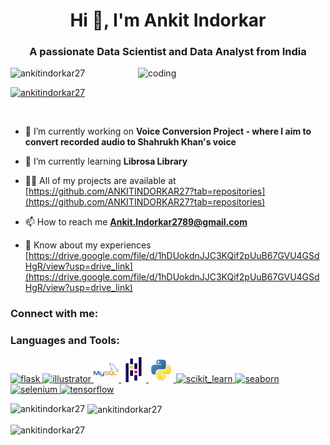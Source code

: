 <h1 align="center">Hi 👋, I'm Ankit Indorkar</h1>
<h3 align="center">A passionate Data Scientist and Data Analyst from India</h3>

<img align ="right" alt="coding" width="300" src="[https://www.google.com/url?sa=i&url=https%3A%2F%2Fgithub.com%2Frudrabarad%2FGifs&psig=AOvVaw2hbGkRENEEDjK6hr-56Vb1&ust=1703567902853000&source=images&cd=vfe&opi=89978449&ved=0CBEQjRxqFwoTCJjCpZXrqYMDFQAAAAAdAAAAABAD](https://www.google.com/search?q=data+science+gif&tbm=isch&ved=2ahUKEwipkPjM66mDAxWfV2wGHYoTCLYQ2-cCegQIABAA&oq=data+science+gif&gs_lcp=CgNpbWcQAzIFCAAQgAQyBQgAEIAEMgYIABAFEB4yBggAEAgQHjIHCAAQgAQQGDoECCMQJzoGCAAQBxAeOgcIIxDqAhAnOgoIABCABBCKBRBDOggIABCABBCxAzoNCAAQgAQQigUQQxCxA1CrCFiYSGCqSmgBcAB4BIABlAKIAcYekgEGMC4xNi42mAEAoAEBqgELZ3dzLXdpei1pbWewAQrAAQE&sclient=img&ei=IRGJZel7n6-x4w-Kp6CwCw&bih=695&biw=1519&rlz=1C1CHZN_enIN1042IN1042&hl=en#imgrc=ViEclW13GTs_-M)">

<p align="left"> <img src="https://komarev.com/ghpvc/?username=ankitindorkar27&label=Profile%20views&color=0e75b6&style=flat" alt="ankitindorkar27" /> </p>

<p align="left"> <a href="https://github.com/ryo-ma/github-profile-trophy"><img src="https://github-profile-trophy.vercel.app/?username=ankitindorkar27" alt="ankitindorkar27" /></a> </p>

<p align="left"> <a href="https://twitter.com/" target="blank"><img src="https://img.shields.io/twitter/follow/?logo=twitter&style=for-the-badge" alt="" /></a> </p>

- 🔭 I’m currently working on **Voice Conversion Project - where I aim to convert recorded audio to Shahrukh Khan's voice**

- 🌱 I’m currently learning **Librosa Library**

- 👨‍💻 All of my projects are available at [https://github.com/ANKITINDORKAR27?tab=repositories](https://github.com/ANKITINDORKAR27?tab=repositories)

- 📫 How to reach me **Ankit.Indorkar2789@gmail.com**

- 📄 Know about my experiences [https://drive.google.com/file/d/1hDUokdnJJC3KQif2pUuB67GVU4GSdHgR/view?usp=drive_link](https://drive.google.com/file/d/1hDUokdnJJC3KQif2pUuB67GVU4GSdHgR/view?usp=drive_link)

<h3 align="left">Connect with me:</h3>
<p align="left">
</p>

<h3 align="left">Languages and Tools:</h3>
<p align="left"> <a href="https://flask.palletsprojects.com/" target="_blank" rel="noreferrer"> <img src="https://www.vectorlogo.zone/logos/pocoo_flask/pocoo_flask-icon.svg" alt="flask" width="40" height="40"/> </a> <a href="https://www.adobe.com/in/products/illustrator.html" target="_blank" rel="noreferrer"> <img src="https://www.vectorlogo.zone/logos/adobe_illustrator/adobe_illustrator-icon.svg" alt="illustrator" width="40" height="40"/> </a> <a href="https://www.mysql.com/" target="_blank" rel="noreferrer"> <img src="https://raw.githubusercontent.com/devicons/devicon/master/icons/mysql/mysql-original-wordmark.svg" alt="mysql" width="40" height="40"/> </a> <a href="https://pandas.pydata.org/" target="_blank" rel="noreferrer"> <img src="https://raw.githubusercontent.com/devicons/devicon/2ae2a900d2f041da66e950e4d48052658d850630/icons/pandas/pandas-original.svg" alt="pandas" width="40" height="40"/> </a> <a href="https://www.python.org" target="_blank" rel="noreferrer"> <img src="https://raw.githubusercontent.com/devicons/devicon/master/icons/python/python-original.svg" alt="python" width="40" height="40"/> </a> <a href="https://scikit-learn.org/" target="_blank" rel="noreferrer"> <img src="https://upload.wikimedia.org/wikipedia/commons/0/05/Scikit_learn_logo_small.svg" alt="scikit_learn" width="40" height="40"/> </a> <a href="https://seaborn.pydata.org/" target="_blank" rel="noreferrer"> <img src="https://seaborn.pydata.org/_images/logo-mark-lightbg.svg" alt="seaborn" width="40" height="40"/> </a> <a href="https://www.selenium.dev" target="_blank" rel="noreferrer"> <img src="https://raw.githubusercontent.com/detain/svg-logos/780f25886640cef088af994181646db2f6b1a3f8/svg/selenium-logo.svg" alt="selenium" width="40" height="40"/> </a> <a href="https://www.tensorflow.org" target="_blank" rel="noreferrer"> <img src="https://www.vectorlogo.zone/logos/tensorflow/tensorflow-icon.svg" alt="tensorflow" width="40" height="40"/> </a> </p>

<p><img align="left" src="https://github-readme-stats.vercel.app/api/top-langs?username=ankitindorkar27&show_icons=true&locale=en&layout=compact" alt="ankitindorkar27" /></p>

<p>&nbsp;<img align="center" src="https://github-readme-stats.vercel.app/api?username=ankitindorkar27&show_icons=true&locale=en" alt="ankitindorkar27" /></p>

<p><img align="center" src="https://github-readme-streak-stats.herokuapp.com/?user=ankitindorkar27&" alt="ankitindorkar27" /></p>
